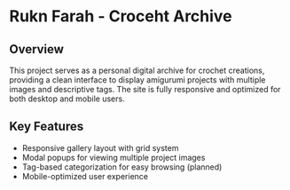# Rukn Farah - Croceht Archive
## Overview
This project serves as a personal digital archive for crochet creations, providing a clean interface to display amigurumi projects with multiple images and descriptive tags. The site is fully responsive and optimized for both desktop and mobile users.

## Key Features

- Responsive gallery layout with grid system
- Modal popups for viewing multiple project images
- Tag-based categorization for easy browsing (planned)
- Mobile-optimized user experience 
